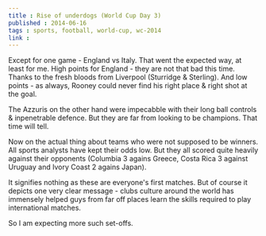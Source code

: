 ```yaml
---
title : Rise of underdogs (World Cup Day 3)
published : 2014-06-16
tags : sports, football, world-cup, wc-2014
link :
---
```


Except for one game - England vs Italy. That went the expected way, at least for me. High points for England - they are not that bad this time. Thanks to the fresh bloods from Liverpool (Sturridge & Sterling). And low points - as always, Rooney could never find his right place & right shot at the goal.

The Azzuris on the other hand were impecabble with their long ball controls & inpenetrable defence. But they are far from looking to be champions. That time will tell.

Now on the actual thing about teams who were not supposed to be winners. All sports analysts have kept their odds low. But they all scored quite heavily against their opponents (Columbia 3 agains Greece, Costa Rica 3 against Uruguay and Ivory Coast 2 agains Japan).

It signifies nothing as these are everyone's first matches. But of course it depicts one very clear message - clubs culture around the world has immensely helped guys from far off places learn the skills required to play international matches.

So I am expecting more such set-offs.
